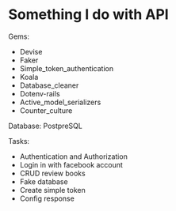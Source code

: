 # Something I do with API

Gems:

* Devise
* Faker
* Simple_token_authentication
* Koala
* Database_cleaner
* Dotenv-rails
* Active_model_serializers
* Counter_culture

Database: PostpreSQL

Tasks:

* Authentication and Authorization 
* Login in with facebook account
* CRUD review books
* Fake database 
* Create simple token
* Config response
